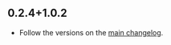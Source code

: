 ## 0.2.4+1.0.2

* Follow the versions on the [main changelog](https://pub.dev/packages/reio/changelog).
